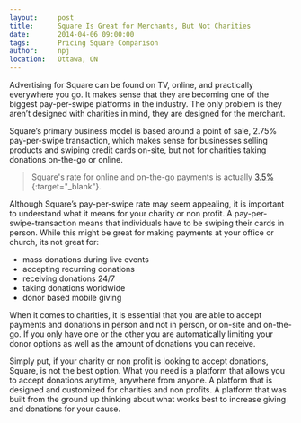 ```yaml
---
layout:     post
title:      Square Is Great for Merchants, But Not Charities
date:       2014-04-06 09:00:00
tags:       Pricing Square Comparison
author:     npj
location:   Ottawa, ON
---
```


Advertising for Square can be found on TV, online, and practically everywhere you go. It makes sense that they are becoming one of the biggest pay-per-swipe platforms in the industry. The only problem is they aren’t designed with charities in mind, they are designed for the merchant. 

Square’s primary business model is based around a point of sale, 2.75% pay-per-swipe transaction, which makes sense for businesses selling products and swiping credit cards on-site, but not for charities taking donations on-the-go or online.

<!-- more -->

> Square's rate for online and on-the-go payments is actually [3.5%](https://squareup.com/ca/pricing){:target="_blank"}.

Although Square’s pay-per-swipe rate may seem appealing, it is important to understand what it  means for your charity or non profit. A pay-per-swipe-transaction means that individuals have to be swiping their cards in person. While this might be great for making payments at your office or church, its not great for:

- mass donations during live events
- accepting recurring donations 
- receiving donations 24/7
- taking donations worldwide
- donor based mobile giving 

When it comes to charities, it is essential that you are able to accept payments and donations in person and not in person, or on-site and on-the-go. If you only have one or the other you are automatically limiting your donor options as well as the amount of donations you can receive. 

Simply put, if your charity or non profit is looking to accept donations, Square, is not the best option. What you need is a platform that allows you to accept donations anytime, anywhere from anyone. A platform that is designed and customized for charities and non profits. A platform that was built from the ground up thinking about what works best to increase giving and donations for your cause.
